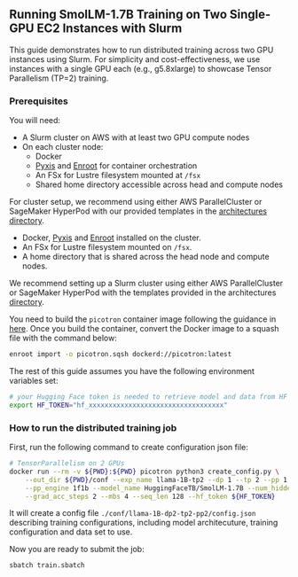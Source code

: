 ## Running SmolLM-1.7B Training on Two Single-GPU EC2 Instances with Slurm

This guide demonstrates how to run distributed training across two GPU instances using Slurm. For simplicity and cost-effectiveness, we use instances with a single GPU each (e.g., g5.8xlarge) to showcase Tensor Parallelism (TP=2) training.

### Prerequisites

You will need:

* A Slurm cluster on AWS with at least two GPU compute nodes
* On each cluster node:
  * Docker
  * [Pyxis](https://github.com/NVIDIA/pyxis) and [Enroot](https://github.com/NVIDIA/enroot) for container orchestration
  * An FSx for Lustre filesystem mounted at `/fsx`
  * Shared home directory accessible across head and compute nodes

For cluster setup, we recommend using either AWS ParallelCluster or SageMaker HyperPod with our provided templates in the [architectures directory](../../../1.architectures).

* Docker, [Pyxis](https://github.com/NVIDIA/pyxis) and [Enroot](https://github.com/NVIDIA/enroot) installed on the cluster.
* An FSx for Lustre filesystem mounted on `/fsx`.
* A home directory that is shared across the head node and compute nodes.

We recommend setting up a Slurm cluster using either AWS ParallelCluster or SageMaker HyperPod with the templates provided in the architectures [directory](../../../1.architectures).

You need to build the `picotron` container image following the guidance in [here](..). Once you build the container, convert the Docker image to a squash file with the command below:

```bash
enroot import -o picotron.sqsh dockerd://picotron:latest
```

The rest of this guide assumes you have the following environment variables set:

```bash
# your Hugging Face token is needed to retrieve model and data from HF Hub
export HF_TOKEN="hf_xxxxxxxxxxxxxxxxxxxxxxxxxxxxxxxxxx"
```

### How to run the distributed training job


First, run the following command to create configuration json file:

```bash
# TensorParallelism on 2 GPUs
docker run --rm -v ${PWD}:${PWD} picotron python3 create_config.py \
    --out_dir ${PWD}/conf --exp_name llama-1B-tp2 --dp 1 --tp 2 --pp 1  \
    --pp_engine 1f1b --model_name HuggingFaceTB/SmolLM-1.7B --num_hidden_layers 5 \
    --grad_acc_steps 2 --mbs 4 --seq_len 128 --hf_token ${HF_TOKEN}
```

It will create a config file `./conf/llama-1B-dp2-tp2-pp2/config.json` describing training configurations, including model architecuture, training configuration and data set to use. 

Now you are ready to submit the job:

```bash
sbatch train.sbatch
```


